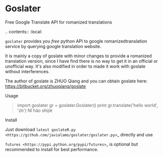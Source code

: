 Goslater
========

Free Google Translate API for romanized translations

.. contents:: :local:

``goslater`` provides you *free* python API to google  romanizedtranslation service by querying google translation website.

It is mainly a copy of goslate with minor changes to provide a romanized translation version, since I have find there is no way to get it in an official or unofficial way. It's also modified in order to made it work with goslate without interferences.

The author of goslate is ZHUO Qiang and you can obtain goslate here: https://bitbucket.org/zhuoqiang/goslate 


Usage

 > import goslater
 > gr = goslater.Goslater()
 > print gr.translate('hello world', 'zh')
 Nǐ hǎo shìjiè

 
Install

Just download `latest goslateR.py <https://github.com/javialamo/goslater/goslater.py>`_ directly and use

`futures <https://pypi.python.org/pypi/futures>`_ is optional but recommended to install for best performance.


